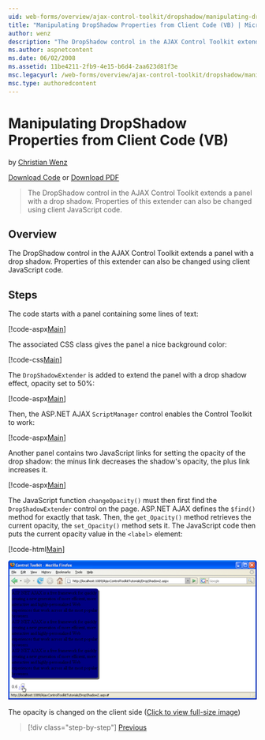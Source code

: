 ```yaml
---
uid: web-forms/overview/ajax-control-toolkit/dropshadow/manipulating-dropshadow-properties-from-client-code-vb
title: "Manipulating DropShadow Properties from Client Code (VB) | Microsoft Docs"
author: wenz
description: "The DropShadow control in the AJAX Control Toolkit extends a panel with a drop shadow. Properties of this extender can also be changed using client JavaScrip..."
ms.author: aspnetcontent
ms.date: 06/02/2008
ms.assetid: 11be4211-2fb9-4e15-b6d4-2aa623d81f3e
msc.legacyurl: /web-forms/overview/ajax-control-toolkit/dropshadow/manipulating-dropshadow-properties-from-client-code-vb
msc.type: authoredcontent
---
```

Manipulating DropShadow Properties from Client Code (VB)
====================
by [Christian Wenz](https://github.com/wenz)

[Download Code](http://download.microsoft.com/download/5/1/6/51652a81-500b-4f6b-88d3-617103e7941e/DropShadow2.vb.zip) or [Download PDF](http://download.microsoft.com/download/b/6/a/b6ae89ee-df69-4c87-9bfb-ad1eb2b23373/dropshadow2VB.pdf)

> The DropShadow control in the AJAX Control Toolkit extends a panel with a drop shadow. Properties of this extender can also be changed using client JavaScript code.


## Overview

The DropShadow control in the AJAX Control Toolkit extends a panel with a drop shadow. Properties of this extender can also be changed using client JavaScript code.

## Steps

The code starts with a panel containing some lines of text:

[!code-aspx[Main](manipulating-dropshadow-properties-from-client-code-vb/samples/sample1.aspx)]

The associated CSS class gives the panel a nice background color:

[!code-css[Main](manipulating-dropshadow-properties-from-client-code-vb/samples/sample2.css)]

The `DropShadowExtender` is added to extend the panel with a drop shadow effect, opacity set to 50%:

[!code-aspx[Main](manipulating-dropshadow-properties-from-client-code-vb/samples/sample3.aspx)]

Then, the ASP.NET AJAX `ScriptManager` control enables the Control Toolkit to work:

[!code-aspx[Main](manipulating-dropshadow-properties-from-client-code-vb/samples/sample4.aspx)]

Another panel contains two JavaScript links for setting the opacity of the drop shadow: the minus link decreases the shadow's opacity, the plus link increases it.

[!code-aspx[Main](manipulating-dropshadow-properties-from-client-code-vb/samples/sample5.aspx)]

The JavaScript function `changeOpacity()` must then first find the `DropShadowExtender` control on the page. ASP.NET AJAX defines the `$find()` method for exactly that task. Then, the `get_Opacity()` method retrieves the current opacity, the `set_Opacity()` method sets it. The JavaScript code then puts the current opacity value in the `<label>` element:

[!code-html[Main](manipulating-dropshadow-properties-from-client-code-vb/samples/sample6.html)]


[![The opacity is changed on the client side](manipulating-dropshadow-properties-from-client-code-vb/_static/image2.png)](manipulating-dropshadow-properties-from-client-code-vb/_static/image1.png)

The opacity is changed on the client side ([Click to view full-size image](manipulating-dropshadow-properties-from-client-code-vb/_static/image3.png))

> [!div class="step-by-step"]
> [Previous](adjusting-the-z-index-of-a-dropshadow-vb.md)
